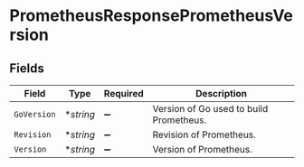 # PrometheusResponsePrometheusVersion


## Fields

| Field                                   | Type                                    | Required                                | Description                             |
| --------------------------------------- | --------------------------------------- | --------------------------------------- | --------------------------------------- |
| `GoVersion`                             | **string*                               | :heavy_minus_sign:                      | Version of Go used to build Prometheus. |
| `Revision`                              | **string*                               | :heavy_minus_sign:                      | Revision of Prometheus.                 |
| `Version`                               | **string*                               | :heavy_minus_sign:                      | Version of Prometheus.                  |
